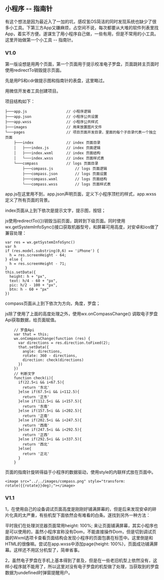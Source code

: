 ## 小程序 -- 指南针

有这个想法是因为最近入了一加的坑，感叹氢OS简洁的同时发现系统也缺少了很多小工具。下第三方App又嫌麻烦，占空间不说，每次都要从大堆的软件列表里找App，着实不方便。遂谋生了用小程序自己做，一些有用，但是不常用的小工具。这里开始做第一个小工具 -- 指南针。

### V1.0

第一版设想是用两个页面，第一个页面用于提示校准电子罗盘，页面跳转主页面时使用redirectTo销毁提示页面。

先是用PS和cdr做提示图和指南针的表盘，这里略过。

用微信开发者工具创建项目。

项目结构如下：

```
├───app.js				    // 小程序逻辑
├───app.json				// 小程序公共设置
├───app.wxss				// 小程序公共样式
├───images					// 用来放置图片文件
└───pages					// 项目页面开发目录，里面的每个子目录代表一个独立页面
    ├───index				// index 页面目录
    │   ├───index.js	    // index 页面逻辑
    │  	├───index.wxml	    // index 页面结构
    │  	└───index.wxss	    // index 页面样式表
    └───compass				// logs 页面目录
    	├───compass.js			// logs 页面逻辑
    	├───compass.json		// logs 页面设置
    	├───compass.wxml		// logs 页面结构
    	└───compass.wxss		// logs 页面样式表
```

app.js在这里用不到，app.json声明页面，定义下小程序顶栏的样式，app.wxss定义了所有页面的背景。

index页面从上到下依次是提示文字，提示图，按钮；

js使用redirectTo({})销毁当前页面，跳转到下级页面。同时使用wx.getSystemInfoSync()接口获取机器型号，和屏幕可用高度，对安卓和ios做了兼容处理：

```
var res = wx.getSystemInfoSync()
var h
if (res.model.substring(0,6) == 'iPhone') {
  h = res.screenHeight - 64;
} else {
  h = res.screenHeight - 71;
}
this.setData({
  height: h + "px",
  text: h/4 - 60 + "px",
  pic: h/2 - 100 + "px",
  btn: h - 60 + "px"
})
```

compass页面从上到下依次为方向，角度，罗盘；

js除了使用了上面的高度处理之外，使用wx.onCompassChange() 调取电子罗盘Api获取数据，给页面赋值。

```
    // 罗盘Api
    var that = this;
    wx.onCompassChange(function (res) {
      var directions = res.direction.toFixed(2);
      that.setData({
        angle: directions,
        rotate: 360 - directions,
        direction: check(directions)
      })
    })
    // 判断文字
    function check(i){
      if(22.5<i && i<67.5){
        return '东北'
      }else if(67.5<i && i<112.5){
        return '正东'
      }else if(112.5<i && i<157.5){
        return '东南'
      }else if(157.5<i && i<202.5){
        return '正南'
      }else if(202.5<i && i<247.5){
        return '西南'
      }else if(247.5<i && i<292.5){
        return '正西'
      }else if(292.5<i && i<337.5){
        return '西北'
      }else{
        return '正北'
      }
    } 
```

页面的指南针旋转得益于小程序的数据驱动，使用style的内联样式放在页面中。

```
<image src="../../images/compass.png" style="transform: rotate({{rotate}}deg);"></image>
```



### V1.1

1，在使用自己的设备调试页面高度是刚刚好铺满屏幕的，但是后来发现安卓的碎片化真的太严重，有些机型下面依然会有难看的白条。遂找到另外一种方法：

平时我们在处理浏览器页面常用height: 100%; 来让页面铺满屏幕，其实小程序也是可以使用的，虽然小程序宣称没有Dom，不能直接操作Dom，但是切到调试页面的Wxml选项卡查看页面结构会发现小程序的页面包裹在<page>标签中。这里倒是和HTML的<body>很像嘛。尝试在app.wxss中添加page{height: 100%}，页面成功铺满屏幕。这样还不用区分机型了，简单省事。

2，虽然电子罗盘在手机上基本得到了普及，但是在一些老旧机型上依然没有，这样小程序就不能用了，所以这里对没有电子罗盘的机型做了处理，当获取到的罗盘数据为undefined时弹窗提醒用户。

